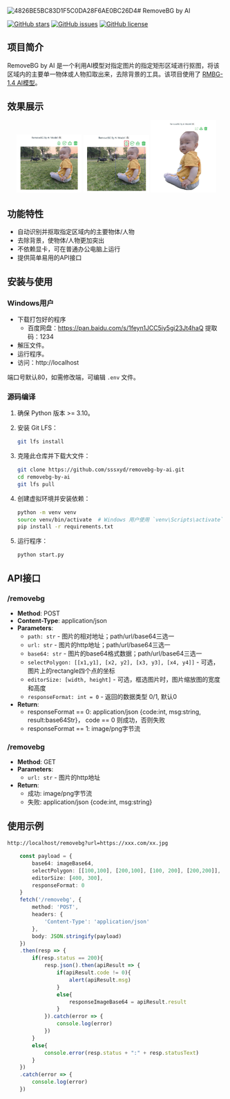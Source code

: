 ![4826BE5BC83D1F5C0DA28F6AE0BC26D4](https://github.com/user-attachments/assets/881bb27a-7570-4448-9511-b3c14aa6197b)# RemoveBG by AI

[![GitHub stars](https://img.shields.io/github/stars/sssxyd/removebg-by-ai)](https://github.com/sssxyd/removebg-by-ai/stargazers)
[![GitHub issues](https://img.shields.io/github/issues/sssxyd/removebg-by-ai)](https://github.com/sssxyd/removebg-by-ai/issues)
[![GitHub license](https://img.shields.io/github/license/sssxyd/removebg-by-ai)](https://github.com/sssxyd/removebg-by-ai/blob/main/LICENSE)

## 项目简介

RemoveBG by AI 是一个利用AI模型对指定图片的指定矩形区域进行抠图，将该区域内的主要单一物体或人物扣取出来，去除背景的工具。该项目使用了 [RMBG-1.4 AI模型](https://huggingface.co/briaai/RMBG-1.4)。

## 效果展示
<p align="center">
    <img src="example/1-上传图片.jpg" alt="上传图片" width="30%">
    <img src="example/2-鼠标框选.jpg" alt="框选区域" width="30%">
    <img src="example/3-抠图下载.jpg" alt="抠图效果" width="30%">
</p>

## 功能特性

- 自动识别并抠取指定区域内的主要物体/人物
- 去除背景，使物体/人物更加突出
- 不依赖显卡，可在普通办公电脑上运行
- 提供简单易用的API接口

## 安装与使用

### Windows用户

- 下载打包好的程序
  - 百度网盘：https://pan.baidu.com/s/1feyn1JCC5iy5gi23Jt4haQ 提取码：1234
- 解压文件。
- 运行程序。
- 访问：http://localhost

端口号默认80，如需修改端，可编辑 `.env` 文件。

### 源码编译

1. 确保 Python 版本 >= 3.10。
2. 安装 Git LFS：

    ```sh
    git lfs install
    ```

3. 克隆此仓库并下载大文件：

    ```sh
    git clone https://github.com/sssxyd/removebg-by-ai.git
    cd removebg-by-ai
    git lfs pull
    ```

4. 创建虚拟环境并安装依赖：

    ```sh
    python -m venv venv
    source venv/bin/activate  # Windows 用户使用 `venv\Scripts\activate`
    pip install -r requirements.txt
    ```

5. 运行程序：

    ```sh
    python start.py
    ```

## API接口

### /removebg

- **Method**: POST
- **Content-Type**: application/json
- **Parameters**:
  - `path: str` - 图片的相对地址；path/url/base64三选一
  - `url: str` - 图片的http地址；path/url/base64三选一
  - `base64: str` - 图片的base64格式数据；path/url/base64三选一
  - `selectPolygon: [[x1,y1], [x2, y2], [x3, y3], [x4, y4]]` - 可选，图片上的rectangle四个点的坐标
  - `editorSize: [width, height]` - 可选，框选图片时，图片缩放图的宽度和高度
  - `responseFormat: int = 0` - 返回的数据类型 0/1, 默认0
- **Return**:
  - responseFormat == 0: application/json {code:int, msg:string, result:base64Str}， code == 0 则成功，否则失败
  - responseFormat == 1: image/png字节流
 
### /removebg

- **Method**: GET
- **Parameters**:
  - `url: str` - 图片的http地址
- **Return**:
  - 成功: image/png字节流
  - 失败: application/json {code:int, msg:string} 
  
## 使用示例

```
http://localhost/removebg?url=https://xxx.com/xx.jpg
```

```ts
    const payload = {
        base64: imageBase64,
        selectPolygon: [[100,100], [200,100], [100, 200], [200,200]],
        editorSize: [400, 300],
        responseFormat: 0
    }
    fetch('/removebg', {
        method: 'POST',
        headers: {
            'Content-Type': 'application/json'
        },
        body: JSON.stringify(payload)
    })
    .then(resp => {
        if(resp.status == 200){
            resp.json().then(apiResult => {
                if(apiResult.code != 0){
                    alert(apiResult.msg)
                }
                else{
                    responseImageBase64 = apiResult.result
                }
            }).catch(error => {
                console.log(error)
            })
        }
        else{
            console.error(resp.status + ":" + resp.statusText)
        }
    })
    .catch(error => {
        console.log(error)
    })
```


